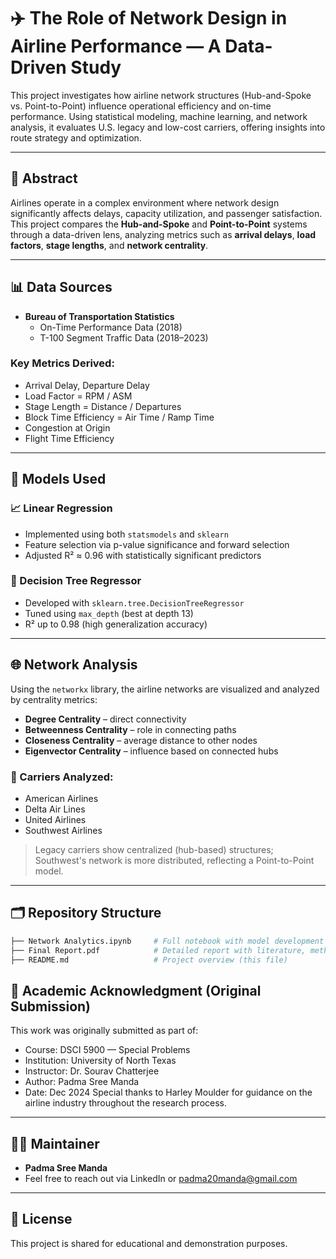 # ✈️ The Role of Network Design in Airline Performance — A Data-Driven Study

This project investigates how airline network structures (Hub-and-Spoke vs. Point-to-Point) influence operational efficiency and on-time performance. Using statistical modeling, machine learning, and network analysis, it evaluates U.S. legacy and low-cost carriers, offering insights into route strategy and optimization.

---

## 📘 Abstract

Airlines operate in a complex environment where network design significantly affects delays, capacity utilization, and passenger satisfaction. This project compares the **Hub-and-Spoke** and **Point-to-Point** systems through a data-driven lens, analyzing metrics such as **arrival delays**, **load factors**, **stage lengths**, and **network centrality**.

---

## 📊 Data Sources

- **Bureau of Transportation Statistics**
  - On-Time Performance Data (2018)
  - T-100 Segment Traffic Data (2018–2023)

### Key Metrics Derived:
- Arrival Delay, Departure Delay
- Load Factor = RPM / ASM
- Stage Length = Distance / Departures
- Block Time Efficiency = Air Time / Ramp Time
- Congestion at Origin
- Flight Time Efficiency

---

## 🧪 Models Used

### 📈 Linear Regression
- Implemented using both `statsmodels` and `sklearn`
- Feature selection via p-value significance and forward selection
- Adjusted R² ≈ 0.96 with statistically significant predictors

### 🌳 Decision Tree Regressor
- Developed with `sklearn.tree.DecisionTreeRegressor`
- Tuned using `max_depth` (best at depth 13)
- R² up to 0.98 (high generalization accuracy)

---

## 🌐 Network Analysis

Using the `networkx` library, the airline networks are visualized and analyzed by centrality metrics:
- **Degree Centrality** – direct connectivity
- **Betweenness Centrality** – role in connecting paths
- **Closeness Centrality** – average distance to other nodes
- **Eigenvector Centrality** – influence based on connected hubs

### 🛫 Carriers Analyzed:
- American Airlines
- Delta Air Lines
- United Airlines
- Southwest Airlines

> Legacy carriers show centralized (hub-based) structures; Southwest's network is more distributed, reflecting a Point-to-Point model.

---

## 🗂️ Repository Structure

```bash
├── Network Analytics.ipynb     # Full notebook with model development and analysis
├── Final Report.pdf            # Detailed report with literature, methods, and results
├── README.md                   # Project overview (this file)

```

## 📎 Academic Acknowledgment (Original Submission)
This work was originally submitted as part of:

- Course: DSCI 5900 — Special Problems
- Institution: University of North Texas
- Instructor: Dr. Sourav Chatterjee
- Author: Padma Sree Manda
- Date: Dec 2024
Special thanks to Harley Moulder for guidance on the airline industry throughout the research process.

---

## 🧑‍💻 Maintainer

- **Padma Sree Manda**
- Feel free to reach out via LinkedIn or padma20manda@gmail.com

---

## 📄 License

This project is shared for educational and demonstration purposes.
